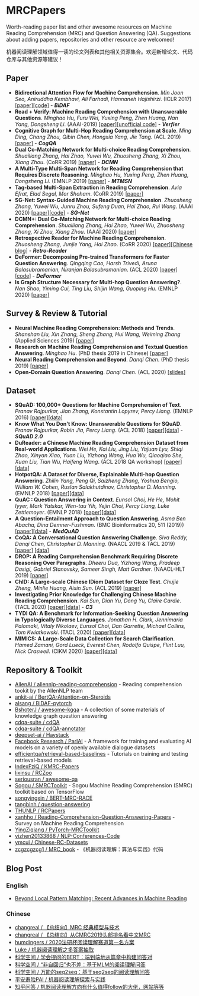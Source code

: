 # MRCPapers
Worth-reading paper list and other awesome resources on Machine Reading Comprehension (MRC) and Question Answering (QA). Suggestions about adding papers, repositories and other resource are welcomed!

机器阅读理解领域值得一读的论文列表和其他相关资源集合。欢迎新增论文、代码仓库与其他资源等建议！

## Paper
- **Bidirectional Attention Flow for Machine Comprehension**. *Min Joon Seo, Aniruddha Kembhavi, Ali Farhadi, Hannaneh Hajishirzi*. (ICLR 2017) [[paper]](https://openreview.net/forum?id=HJ0UKP9ge)[[code]](https://allenai.github.io/bi-att-flow/) - ***BiDAF***
- **Read + Verify: Machine Reading Comprehension with Unanswerable Questions**. *Minghao Hu, Furu Wei, Yuxing Peng, Zhen Huang, Nan Yang, Dongsheng Li*. (AAAI-2019) [[paper]](https://arxiv.org/pdf/1808.05759.pdf)[[unofficial code]](https://github.com/woshiyyya/Answer-Verifier-pytorch) - ***Verfier***
- **Cognitive Graph for Multi-Hop Reading Comprehension at Scale**. *Ming Ding, Chang Zhou, Qibin Chen, Hongxia Yang, Jie Tang*. (ACL 2019) [[paper]](https://arxiv.org/abs/1905.05460) - ***CogQA***
- **Dual Co-Matching Network for Multi-choice Reading Comprehension**. *Shuailiang Zhang, Hai Zhao, Yuwei Wu, Zhuosheng Zhang, Xi Zhou, Xiang Zhou*. (CoRR 2019) [[paper]](https://arxiv.org/abs/1901.09381) - ***DCMN***
- **A Multi-Type Multi-Span Network for Reading Comprehension that Requires Discrete Reasoning**. *Minghao Hu, Yuxing Peng, Zhen Huang, Dongsheng Li*. (EMNLP 2019) [[paper]](https://arxiv.org/abs/1908.05514) - ***MTMSN***
- **Tag-based Multi-Span Extraction in Reading Comprehension**. *Avia Efrat, Elad Segal, Mor Shoham*. (CoRR 2019) [[paper]](https://arxiv.org/abs/1909.13375)
- **SG-Net: Syntax-Guided Machine Reading Comprehension**. *Zhuosheng Zhang, Yuwei Wu, Junru Zhou, Sufeng Duan, Hai Zhao, Rui Wang*. (AAAI 2020) [[paper]](https://arxiv.org/abs/1908.05147)[[code]](https://github.com/cooelf/SG-Net) - ***SG-Net***
- **DCMN+: Dual Co-Matching Network for Multi-choice Reading Comprehension**. *Shuailiang Zhang, Hai Zhao, Yuwei Wu, Zhuosheng Zhang, Xi Zhou, Xiang Zhou*. (AAAI 2020) [[paper]](https://arxiv.org/abs/1908.11511.pdf)
- **Retrospective Reader for Machine Reading Comprehension**. *Zhuosheng Zhang, Junjie Yang, Hai Zhao*. (CoRR 2020) [[paper]](https://arxiv.org/abs/2001.09694)[[Chinese blog]](https://mp.weixin.qq.com/s?__biz=MzIwMTc4ODE0Mw==&mid=2247502891&idx=1&sn=8f3d552ee384544d0b9a868e01b91ed9&key=5fa67e91c99877c949e72c80560ca0bb5dc99de132236c4b530784a3c3c2cc93a94dcd482b4968b128c7bc7553888c5df30cc4f734abb1a63a2bd02402645a9b966bd4291e333ef13e861eb06c80822a&ascene=1&uin=Mjg1NTM0NDcyMw%3D%3D&devicetype=Windows+10&version=6208006f&lang=zh_CN&exportkey=A%2BCwv01k%2FtyMn%2Ft38iF3KbY%3D&pass_ticket=nkIz09BYlgtIrHo7XkM4ahTkS8sck64jbLwU0LotdcTnxt2f%2FIuSGmn33Pc7gW1f) - ***Retro-Reader***
- **DeFormer: Decomposing Pre-trained Transformers for Faster Question Answering**. *Qingqing Cao, Harsh Trivedi, Aruna Balasubramanian, Niranjan Balasubramanian*. (ACL 2020) [[paper]](https://arxiv.org/abs/2005.00697)[[code]](https://github.com/StonyBrookNLP/deformer) - ***DeFormer***
- **Is Graph Structure Necessary for Multi-hop Question Answering?**. *Nan Shao, Yiming Cui, Ting Liu, Shijin Wang, Guoping Hu*. (EMNLP 2020) [[paper]](https://arxiv.org/abs/2004.03096)

## Survey & Review & Tutorial
- **Neural Machine Reading Comprehension: Methods and Trends**. *Shanshan Liu, Xin Zhang, Sheng Zhang, Hui Wang, Weiming Zhang* (Applied Sciences 2019) [[paper]](https://arxiv.org/abs/1907.01118)
- **Research on Machine Reading Comprehension and Textual Question Answering**. *Minghao Hu*. (PhD thesis 2019 in Chinese) [[paper]](https://github.com/huminghao16/thesis)
- **Neural Reading Comprehension and Beyond**. *Danqi Chen*. (PhD thesis 2019) [[paper]](https://purl.stanford.edu/gd576xb1833)
- **Open-Domain Question Answering**. *Danqi Chen*. (ACL 2020) [[slides]](https://github.com/danqi/acl2020-openqa-tutorial)

## Dataset
- **SQuAD: 100,000+ Questions for Machine Comprehension of Text**. *Pranav Rajpurkar, Jian Zhang, Konstantin Lopyrev, Percy Liang*. (EMNLP 2016) [[paper]](https://www.aclweb.org/anthology/D16-1264/)[[data]](https://github.com/rajpurkar/SQuAD-explorer/tree/master/dataset)
- **Know What You Don't Know: Unanswerable Questions for SQuAD**. *Pranav Rajpurkar, Robin Jia, Percy Liang*. (ACL 2018) [[paper]](https://www.aclweb.org/anthology/P18-2124/)[[data]](https://github.com/rajpurkar/SQuAD-explorer/tree/master/dataset) - ***SQuAD 2.0***
- **DuReader: a Chinese Machine Reading Comprehension Dataset from Real-world Applications**. *Wei He, Kai Liu, Jing Liu, Yajuan Lyu, Shiqi Zhao, Xinyan Xiao, Yuan Liu, Yizhong Wang, Hua Wu, Qiaoqiao She, Xuan Liu, Tian Wu, Haifeng Wang*. (ACL 2018 QA workshop) [[paper]](https://www.aclweb.org/anthology/W18-2605/)[[data]](https://github.com/baidu/DuReader)
- **HotpotQA: A Dataset for Diverse, Explainable Multi-hop Question Answering**. *Zhilin Yang, Peng Qi, Saizheng Zhang, Yoshua Bengio, William W. Cohen, Ruslan Salakhutdinov, Christopher D. Manning*. (EMNLP 2018) [[paper]](https://arxiv.org/abs/1809.09600)[[data]](https://hotpotqa.github.io/)
- **QuAC : Question Answering in Context**. *Eunsol Choi, He He, Mohit Iyyer, Mark Yatskar, Wen-tau Yih, Yejin Choi, Percy Liang, Luke Zettlemoyer*. (EMNLP 2018) [[paper]](https://arxiv.org/abs/1808.07036)[[data]](https://quac.ai/)
- **A Question-Entailment Approach to Question Answering**. *Asma Ben Abacha, Dina Demner-Fushman*. (BMC Bioinformatics 20, 511 (2019)) [[paper]](https://arxiv.org/abs/1901.08079)[[data]](https://github.com/abachaa/MedQuAD) - ***MedQuAD***
- **CoQA: A Conversational Question Answering Challenge**. *Siva Reddy, Danqi Chen, Christopher D. Manning*. (NAACL 2019 & TACL 2019) [[paper]](https://arxiv.org/pdf/1808.07042.pdf) [[data]](https://stanfordnlp.github.io/coqa/)
- **DROP: A Reading Comprehension Benchmark Requiring Discrete Reasoning Over Paragraphs**. *Dheeru Dua, Yizhong Wang, Pradeep Dasigi, Gabriel Stanovsky, Sameer Singh, Matt Gardner*. (NAACL-HLT 2019) [[paper]](https://arxiv.org/abs/1903.00161)
- **ChID: A Large-scale Chinese IDiom Dataset for Cloze Test**. *Chujie Zheng, Minlie Huang, Aixin Sun*. (ACL 2019) [[paper]](https://arxiv.org/abs/1906.01265)
- **Investigating Prior Knowledge for Challenging Chinese Machine Reading Comprehension**. *Kai Sun, Dian Yu, Dong Yu, Claire Cardie*. (TACL 2020) [[paper]](https://arxiv.org/abs/1904.09679)[[data]](https://github.com/nlpdata/c3) - ***C3***
- **TYDI QA: A Benchmark for Information-Seeking Question Answering in Typologically Diverse Languages**. *Jonathan H. Clark, Jennimaria Palomaki, Vitaly Nikolaev, Eunsol Choi, Dan Garrette, Michael Collins, Tom Kwiatkowski*. (TACL 2020) [[paper]](https://storage.cloud.google.com/tydiqa/tydiqa.pdf)[[data]](https://github.com/google-research-datasets/tydiqa)
- **MIMICS: A Large-Scale Data Collection for Search Clarification**. *Hamed Zamani, Gord Lueck, Everest Chen, Rodolfo Quispe, Flint Luu, Nick Craswell*. (CIKM 2020) [[paper]](https://arxiv.org/abs/2006.10174)[[data]](https://github.com/microsoft/MIMICS)

## Repository & Toolkit
- [AllenAI / allennlp-reading-comprehension](https://github.com/allenai/allennlp-reading-comprehension) - Reading comprehension tookit by the AllenNLP team
- [ankit-ai / BertQA-Attention-on-Steroids](https://github.com/ankit-ai/BertQA-Attention-on-Steroids)
- [alsang / BiDAF-pytorch](https://github.com/galsang/BiDAF-pytorch)
- [BshoterJ / awesome-kgqa](https://github.com/BshoterJ/awesome-kgqa) - A collection of some materials of knowledge graph question answering
- [cdqa-suite / cdQA](https://github.com/cdqa-suite/cdQA)
- [cdqa-suite / cdQA-annotator](https://github.com/cdqa-suite/cdQA-annotator)
- [deepset-ai / Haystack](https://github.com/deepset-ai/haystack)
- [Facebook Research / ParlAI](https://github.com/facebookresearch/ParlAI) - A framework for training and evaluating AI models on a variety of openly available dialogue datasets
- [efficientqa/retrieval-based-baselines](https://github.com/efficientqa/retrieval-based-baselines) - Tutorials on training and testing retrieval-based models
- [IndexFziQ / KMRC-Papers](https://github.com/IndexFziQ/KMRC-Papers)
- [lixinsu / RCZoo](https://github.com/lixinsu/RCZoo)
- [seriousran / awesome-qa](https://github.com/seriousran/awesome-qa)
- [Sogou / SMRCToolkit](https://github.com/sogou/SMRCToolkit) - Sogou Machine Reading Comprehension (SMRC) toolkit based on TensorFlow
- [songyingxin / BERT-MRC-RACE](https://github.com/songyingxin/BERT-MRC-RACE)
- [tangbinh / question-answering](https://github.com/tangbinh/question-answering)
- [THUNLP / RCPapers](https://github.com/thunlp/RCPapers)
- [xanhho / Reading-Comprehension-Question-Answering-Papers](https://github.com/xanhho/Reading-Comprehension-Question-Answering-Papers) - Survey on Machine Reading Comprehension
- [YingZiqiang / PyTorch-MRCToolkit](https://github.com/YingZiqiang/PyTorch-MRCToolkit)
- [yizhen20133868 / NLP-Conferences-Code](https://github.com/yizhen20133868/NLP-Conferences-Code)
- [ymcui / Chinese-RC-Datasets](https://github.com/ymcui/Chinese-RC-Datasets)
- [zcgzcgzcg1 / MRC_book](https://github.com/zcgzcgzcg1/MRC_book) - 《机器阅读理解：算法与实践》代码

## Blog Post
### English
- [Beyond Local Pattern Matching: Recent Advances in Machine Reading](https://ai.stanford.edu/blog/beyond-local-pattern-matching/)
### Chinese
- [changreal / 【总结向】MRC 经典模型与技术](https://blog.csdn.net/changreal/article/details/105074629)
- [changreal / 【总结向】从CMRC2019头部排名看中文MRC](https://blog.csdn.net/changreal/article/details/105363937)
- [humdingers / 2020法研杯阅读理解赛道第一名方案](https://github.com/humdingers/2020CAIL_LDLJ)
- [Luke / 机器阅读理解之多答案抽取](https://zhuanlan.zhihu.com/p/101248202)
- [科学空间 / 学会提问的BERT：端到端地从篇章中构建问答对](https://kexue.fm/archives/7630)
- [科学空间 / “非自回归”也不差：基于MLM的阅读理解问答](https://kexue.fm/archives/7148)
- [科学空间 / 万能的seq2seq：基于seq2seq的阅读理解问答](https://kexue.fm/archives/7115)
- [平安寿险PAI / 机器阅读理解探索与实践](https://zhuanlan.zhihu.com/p/109309164)
- [知乎问答 / 机器阅读理解方向有什么值得follow的大佬，网站等等](https://www.zhihu.com/question/358469127/answer/1028144909)
